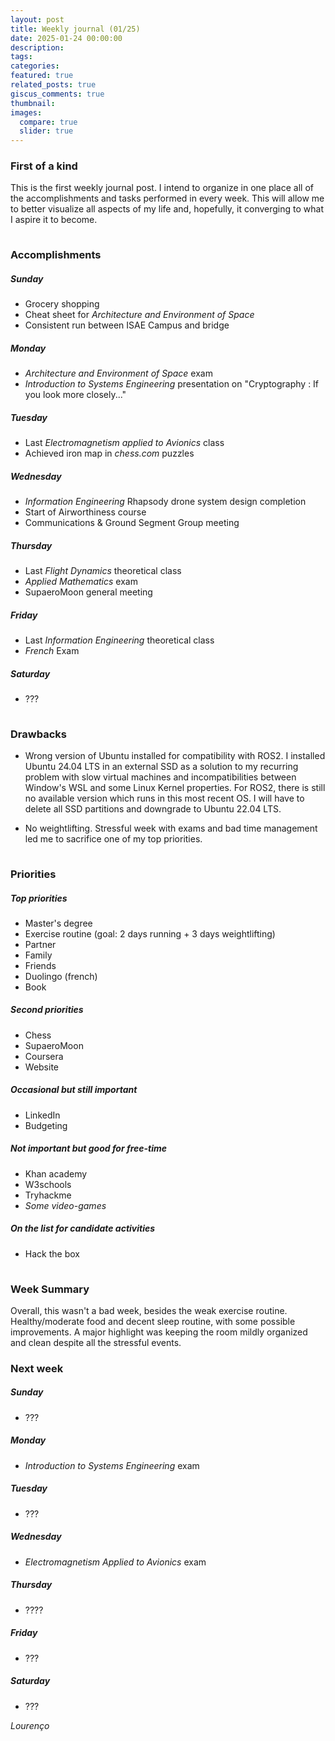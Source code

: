 ```yaml
---
layout: post
title: Weekly journal (01/25)
date: 2025-01-24 00:00:00
description:
tags: 
categories: 
featured: true
related_posts: true
giscus_comments: true
thumbnail:
images:
  compare: true
  slider: true
---
```


<p style="margin-bottom:0.5cm;"></p>

### <b>First of a kind</b>

This is the first weekly journal post. I intend to organize in one place all of the accomplishments and tasks performed in every week. This will allow me to better visualize all aspects of my life and, hopefully, it converging to what I aspire it to become. 

<p style="margin-bottom:1cm;"></p>

### <b>Accomplishments</b>

##### Sunday
- Grocery shopping
- Cheat sheet for *Architecture and Environment of Space*
- Consistent run between ISAE Campus and bridge

##### Monday 
- *Architecture and Environment of Space* exam
- *Introduction to Systems Engineering* presentation on "Cryptography : If you look more closely...​"

##### Tuesday
- Last *Electromagnetism applied to Avionics* class
- Achieved iron map in *chess.com* puzzles

##### Wednesday
- *Information Engineering* Rhapsody drone system design completion
- Start of Airworthiness course
- Communications & Ground Segment Group meeting

##### Thursday
- Last *Flight Dynamics* theoretical class
- *Applied Mathematics* exam
- SupaeroMoon general meeting

##### Friday
- Last *Information Engineering* theoretical class
- *French* Exam

##### Saturday
- ???

<p style="margin-bottom:1cm;"></p>

### <b>Drawbacks</b>
- Wrong version of Ubuntu installed for compatibility with ROS2. I installed Ubuntu 24.04 LTS in an external SSD as a solution to my recurring problem with slow virtual machines and incompatibilities between Window's WSL and some Linux Kernel properties. For ROS2, there is still no available version which runs in this most recent OS. I will have to delete all SSD partitions and downgrade to Ubuntu 22.04 LTS.

- No weightlifting. Stressful week with exams and bad time management led me to sacrifice one of my top priorities.

<p style="margin-bottom:1cm;"></p>

### <b>Priorities</b>

##### Top priorities
- Master's degree    
- Exercise routine (goal: 2 days running + 3 days weightlifting)   
- Partner            
- Family             
- Friends            
- Duolingo (french)  
- Book               

##### Second priorities
- Chess             
- SupaeroMoon        
- Coursera           
- Website            

##### Occasional but still important
- LinkedIn           
- Budgeting          

##### Not important but good for free-time
- Khan academy       
- W3schools          
- Tryhackme       
- *Some video-games*   

##### On the list for candidate activities
- Hack the box       

<p style="margin-bottom:1cm;"></p>

### <b>Week Summary</b>

Overall, this wasn't a bad week, besides the weak exercise routine. Healthy/moderate food and decent sleep routine, with some possible improvements. A major highlight was keeping the room mildly organized and clean despite all the stressful events.

### <b>Next week</b>

##### Sunday
- ???

##### Monday 
- *Introduction to Systems Engineering* exam

##### Tuesday
- ???

##### Wednesday
- *Electromagnetism Applied to Avionics* exam

##### Thursday
- ????

##### Friday
- ???

##### Saturday
- ???

_Lourenço_